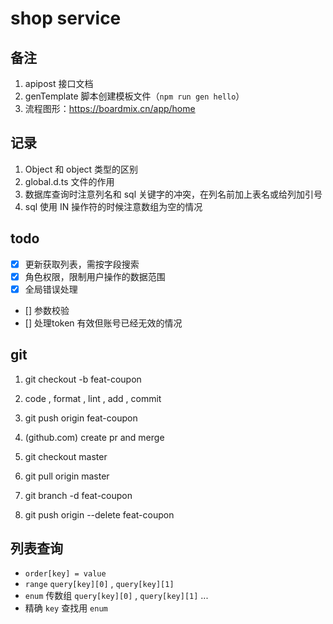 # shop service

## 备注

1. apipost 接口文档
2. genTemplate 脚本创建模板文件（`npm run gen hello`）
3. 流程图形：https://boardmix.cn/app/home

## 记录

1. Object 和 object 类型的区别
2. global.d.ts 文件的作用
3. 数据库查询时注意列名和 sql 关键字的冲突，在列名前加上表名或给列加引号
4. sql 使用 IN 操作符的时候注意数组为空的情况

## todo

- [x] 更新获取列表，需按字段搜索
- [x] 角色权限，限制用户操作的数据范围
- [x] 全局错误处理
- [] 参数校验
- [] 处理token 有效但账号已经无效的情况

## git

1. git checkout -b feat-coupon
2. code , format , lint , add , commit
3. git push origin feat-coupon

4. (github.com) create pr and merge

5. git checkout master
6. git pull origin master
7. git branch -d feat-coupon
8. git push origin --delete feat-coupon

## 列表查询

- `order[key] = value`
- `range` `query[key][0]` , `query[key][1]`
- `enum` 传数组 `query[key][0]` , `query[key][1]` ...
- 精确 `key` 查找用 `enum`
